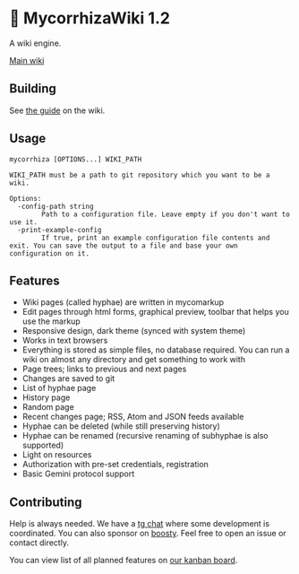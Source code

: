 # 🍄 MycorrhizaWiki 1.2
A wiki engine.

[Main wiki](https://mycorrhiza.lesarbr.es)

## Building
See [the guide](https://mycorrhiza.lesarbr.es/hypha/guide/deployment) on the wiki.

## Usage
```
mycorrhiza [OPTIONS...] WIKI_PATH

WIKI_PATH must be a path to git repository which you want to be a wiki.

Options:
  -config-path string
        Path to a configuration file. Leave empty if you don't want to use it.
  -print-example-config
        If true, print an example configuration file contents and exit. You can save the output to a file and base your own configuration on it.
```

## Features
* Wiki pages (called hyphae) are written in mycomarkup
* Edit pages through html forms, graphical preview, toolbar that helps you use the markup
* Responsive design, dark theme (synced with system theme)
* Works in text browsers
* Everything is stored as simple files, no database required. You can run a wiki on almost any directory and get something to work with
* Page trees; links to previous and next pages
* Changes are saved to git
* List of hyphae page
* History page
* Random page
* Recent changes page; RSS, Atom and JSON feeds available
* Hyphae can be deleted (while still preserving history)
* Hyphae can be renamed (recursive renaming of subhyphae is also supported)
* Light on resources
* Authorization with pre-set credentials, registration
* Basic Gemini protocol support

## Contributing
Help is always needed. We have a [tg chat](https://t.me/mycorrhizadev) where some development is coordinated. You can also sponsor on [boosty](https://boosty.to/bouncepaw). Feel free to open an issue or contact directly.

You can view list of all planned features on [our kanban board](https://github.com/bouncepaw/mycorrhiza/projects/1).
